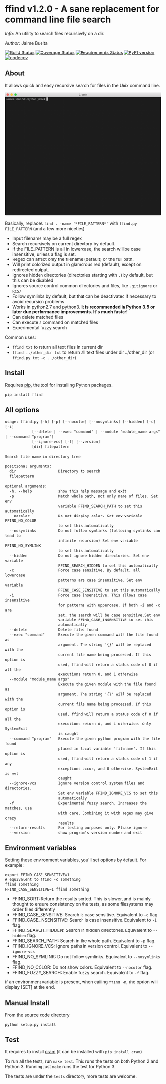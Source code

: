 ffind v1.2.0 - A sane replacement for command line file search
===

*Info:* An utility to search files recursively on a dir.

*Author:* Jaime Buelta

[![Build Status](https://travis-ci.org/jaimebuelta/ffind.svg?branch=master)](https://travis-ci.org/jaimebuelta/ffind)
[![Coverage Status](https://coveralls.io/repos/github/jaimebuelta/ffind/badge.svg?branch=master)](https://coveralls.io/github/jaimebuelta/ffind?branch=master)
[![Requirements Status](https://requires.io/github/jaimebuelta/ffind/requirements.svg?branch=master)](https://requires.io/github/jaimebuelta/ffind/requirements/?branch=master)
[![PyPI version](https://badge.fury.io/py/ffind.svg)](https://badge.fury.io/py/ffind)
[![codecov](https://codecov.io/gh/jaimebuelta/ffind/branch/master/graph/badge.svg)](https://codecov.io/gh/jaimebuelta/ffind)

About
---

It allows quick and easy recursive search for files in the Unix command line. 

![Demo](https://github.com/jaimebuelta/ffind/blob/master/ffind.gif)

Basically, replaces `find . -name '*FILE_PATTERN*'` with `ffind.py FILE_PATTERN` (and a few more niceties)

- Input filename may be a full regex
- Search recursively on current directory by default.
- If the FILE_PATTERN is all in lowercase, the search will be case insensitive, unless a flag is set.
- Regex can affect only the filename (default) or the full path.
- Will print colorized output in glamorous red (default), except on redirected output.
- Ignores hidden directories (directories starting with `.`) by default, but this can be disabled
- Ignores source control common directories and files, like `.gitignore` or `RCS/`
- Follow symlinks by default, but that can be deactivated if necessary to avoid recursion problems
- Works in python2.7 and python3. **It is recommended in Python 3.5 or later due performance improvements. It's much faster!**
- Can delete matched files
- Can execute a command on matched files
- Experimental fuzzy search

Common uses:

- `ffind txt` to return all text files in current dir
- `ffind ../other_dir txt` to return all text files under dir ../other_dir (or `ffind.py txt -d ../other_dir`)

Install
---
Requires [pip](https://pip.pypa.io/en/stable/installing/), the tool for installing Python packages.

```
pip install ffind
```

All options
---

    usage: ffind.py [-h] [-p] [--nocolor] [--nosymlinks] [--hidden] [-c]  [-i]
                [--delete | --exec "command" | --module "module_name args" | --command "program"]
                [--ignore-vcs] [-f] [--version]
                [dir] filepattern

    Search file name in directory tree

    positional arguments:
      dir                   Directory to search
      filepattern

    optional arguments:
      -h, --help            show this help message and exit
      -p                    Match whole path, not only name of files. Set env
                            variable FFIND_SEARCH_PATH to set this automatically
      --nocolor             Do not display color. Set env variable FFIND_NO_COLOR
                            to set this automatically
      --nosymlinks          Do not follow symlinks (following symlinks can lead to
                            infinite recursion) Set env variable FFIND_NO_SYMLINK
                            to set this automatically
      --hidden              Do not ignore hidden directories. Set env variable
                            FFIND_SEARCH_HIDDEN to set this automatically
      -c                    Force case sensitive. By default, all lowercase
                            patterns are case insensitive. Set env variable
                            FFIND_CASE_SENSITIVE to set this automatically
      -i                    Force case insensitive. This allows case insensitive
                            for patterns with uppercase. If both -i and -c are
                            set, the search will be case sensitive.Set env
                            variable FFIND_CASE_INSENSITIVE to set this
                            automatically
      --delete              Delete files found
      --exec "command"      Execute the given command with the file found as
                            argument. The string '{}' will be replaced with the
                            current file name being processed. If this option is
                            used, ffind will return a status code of 0 if all the
                            executions return 0, and 1 otherwise
      --module "module_name args"
                            Execute the given module with the file found as
                            argument. The string '{}' will be replaced with the
                            current file name being processed. If this option is
                            used, ffind will return a status code of 0 if all the
                            executions return 0, and 1 otherwise. Only SystemExit
                            is caught
      --command "program"   Execute the given python program with the file found
                            placed in local variable 'filename'. If this option is
                            used, ffind will return a status code of 1 if any
                            exceptions occur, and 0 otherwise. SystemExit is not
                            caught
      --ignore-vcs          Ignore version control system files and directories.
                            Set env variable FFIND_IGNORE_VCS to set this
                            automatically
      -f                    Experimental fuzzy search. Increases the matches, use
                            with care. Combining it with regex may give crazy
                            results
      --return-results      For testing purposes only. Please ignore
      --version             show program's version number and exit

Environment variables
---

Setting these environment variables, you'll set options by default. For example:

    export FFIND_CASE_SENSITIVE=1
    # equivalent to ffind -c something
    ffind something 
    FFIND_CASE_SENSITIVE=1 ffind something

- FFIND_SORT: Return the results sorted. This is slower, and is mainly thought to ensure
              consistency on the tests, as some filesystems may order files differently
- FFIND_CASE_SENSITIVE: Search is case sensitive. Equivalent to `-c` flag
- FFIND_CASE_INSENSITIVE: Search is case insensitive. Equivalent to `-i` flag.
- FFIND_SEARCH_HIDDEN: Search in hidden directories. Equivalent to `--hidden` flag.
- FFIND_SEARCH_PATH: Search in the whole path. Equivalent to `-p` flag.
- FFIND_IGNORE_VCS: Ignore paths in version control. Equivalent to `--ignore-vcs`
- FFIND_NO_SYMLINK: Do not follow symlinks. Equivalent to `--nosymlinks` flag.
- FFIND_NO_COLOR: Do not show colors. Equivalent to `--nocolor` flag.
- FFIND_FUZZY_SEARCH: Enable fuzzy search. Equivalent to `-f` flag.

If an environment variable is present, when calling `ffind -h`, the option will display [SET] at the end.

Manual Install
---

From the source code directory
```
python setup.py install
```

Test
---
It requires to install [cram](https://bitheap.org/cram/) (it can be installed with `pip install cram`)

To run all the tests, run `make test`. This runs the tests on both Python 2 and Python 3. Running just
`make` runs the test for Python 3.

The tests are under the `tests` directory, more tests are welcome.

